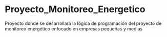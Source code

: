 # Proyecto_Monitoreo_Energetico
Proyecto donde se desarrollará la lógica de programación del proyecto de monitoreo energético enfocado en empresas pequeñas y medias
